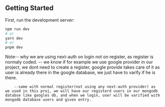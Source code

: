## Getting Started

First, run the development server:

```bash
npm run dev
# or
yarn dev
# or
pnpm dev
```

Note-- why we are using next-auth on login not on register, as register is normaly coded.
-- we know if for example we use google provider in our project, we dont need to create a register, google provide takes care of it as user is already there in the google database, we just have to varify if he is there.

        --same with normal register(not using any next-auth provider) as we used in this proj, we will have our registerd users in our mongodb databse like googles db, and when we login, user will be varified with mongodb database users and given entry.

